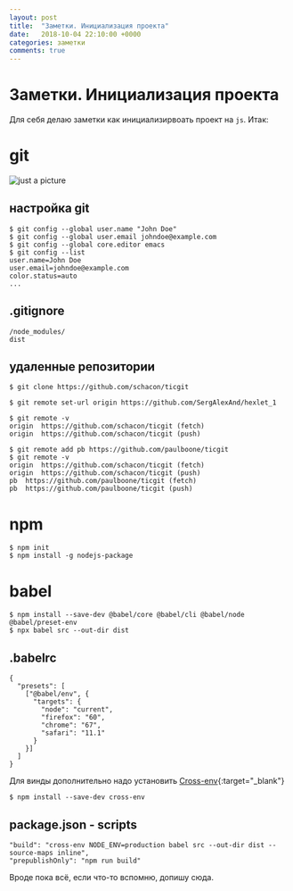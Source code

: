 ```yaml
---
layout: post
title:  "Заметки. Инициализация проекта"
date:   2018-10-04 22:10:00 +0000
categories: заметки
comments: true
---
```

Заметки. Инициализация проекта
======

Для себя делаю заметки как инициализирвоать проект на `js`.
Итак:
# git

![just a picture](https://img4.goodfon.ru/original/1920x1080/2/21/github-git-octocat-programming-code-it-logo.jpg)

## настройка git
```
$ git config --global user.name "John Doe"
$ git config --global user.email johndoe@example.com
$ git config --global core.editor emacs
$ git config --list
user.name=John Doe
user.email=johndoe@example.com
color.status=auto
...
```

## .gitignore
```
/node_modules/
dist
```

## удаленные репозитории
```
$ git clone https://github.com/schacon/ticgit

$ git remote set-url origin https://github.com/SergAlexAnd/hexlet_1

$ git remote -v
origin	https://github.com/schacon/ticgit (fetch)
origin	https://github.com/schacon/ticgit (push)

$ git remote add pb https://github.com/paulboone/ticgit
$ git remote -v
origin	https://github.com/schacon/ticgit (fetch)
origin	https://github.com/schacon/ticgit (push)
pb	https://github.com/paulboone/ticgit (fetch)
pb	https://github.com/paulboone/ticgit (push)
```

# npm
```
$ npm init
$ npm install -g nodejs-package
```

# babel
```
$ npm install --save-dev @babel/core @babel/cli @babel/node @babel/preset-env
$ npx babel src --out-dir dist
```
## .babelrc
```
{
  "presets": [
    ["@babel/env", {
      "targets": {
        "node": "current",
        "firefox": "60",
        "chrome": "67",
        "safari": "11.1"
      }
    }]
  ]
}
```
Для винды дополнительно надо установить [Cross-env](https://github.com/kentcdodds/cross-env){:target="_blank"}
```
$ npm install --save-dev cross-env
```
## package.json - scripts
```
"build": "cross-env NODE_ENV=production babel src --out-dir dist --source-maps inline",
"prepublishOnly": "npm run build"
```
Вроде пока всё, если что-то вспомню, допишу сюда.

















